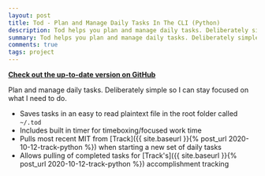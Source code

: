 ```yaml
---
layout: post
title: Tod - Plan and Manage Daily Tasks In The CLI (Python)
description: Tod helps you plan and manage daily tasks. Deliberately simple so I can stay focused on what I need to do.
summary: Tod helps you plan and manage daily tasks. Deliberately simple so I can stay focused on what I need to do.
comments: true
tags: project
---
```


[**Check out the up-to-date version on GitHub**](https://github.com/milofultz/tod)

Plan and manage daily tasks. Deliberately simple so I can stay focused on what I need to do.

* Saves tasks in an easy to read plaintext file in the root folder called `~/.tod`
* Includes built in timer for timeboxing/focused work time
* Pulls most recent MIT from [Track]({{ site.baseurl }}{% post_url 2020-10-12-track-python %}) when starting a new set of daily tasks
* Allows pulling of completed tasks for [Track's]({{ site.baseurl }}{% post_url 2020-10-12-track-python %}) accomplishment tracking

<!-- - _202XXXXX: Update format_ -->